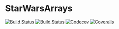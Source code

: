 # StarWarsArrays

[![Build Status](https://travis-ci.com/giordano/StarWarsArrays.jl.svg?branch=master)](https://travis-ci.com/giordano/StarWarsArrays.jl)
[![Build Status](https://ci.appveyor.com/api/projects/status/github/giordano/StarWarsArrays.jl?svg=true)](https://ci.appveyor.com/project/giordano/StarWarsArrays-jl)
[![Codecov](https://codecov.io/gh/giordano/StarWarsArrays.jl/branch/master/graph/badge.svg)](https://codecov.io/gh/giordano/StarWarsArrays.jl)
[![Coveralls](https://coveralls.io/repos/github/giordano/StarWarsArrays.jl/badge.svg?branch=master)](https://coveralls.io/github/giordano/StarWarsArrays.jl?branch=master)
